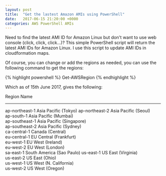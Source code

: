 ```yaml
---
layout: post
title:  "Get the lastest Amazon AMIs using PowerShell"
date:   2017-06-15 21:20:00 +0000
categories: AWS PowerShell AMIs
---
```


Need to find the latest AMI ID for Amazon Linux but don't want to use web console (click, click, click...)? This simple PowerShell script will return the latest AMI IDs for Amazon Linux. I use this script to update AMI IDs in cloudformation maps.

<script src="https://gist.github.com/MatthewJDavis/9618049c2b75a36b8c8ee58b7a364dfd.js"></script>

Of course, you can change or add the regions as needed, you can use the following command to get the regions:

{% highlight powershell %}
Get-AWSRegion
{% endhighlight %}

Which as of 15th June 2017, gives the following:

Region         Name                      
------         ----
ap-northeast-1 Asia Pacific (Tokyo)
ap-northeast-2 Asia Pacific (Seoul)      
ap-south-1     Asia Pacific (Mumbai)     
ap-southeast-1 Asia Pacific (Singapore)  
ap-southeast-2 Asia Pacific (Sydney)     
ca-central-1   Canada (Central)          
eu-central-1   EU Central (Frankfurt)    
eu-west-1      EU West (Ireland)         
eu-west-2      EU West (London)          
sa-east-1      South America (Sao Paulo) 
us-east-1      US East (Virginia)        
us-east-2      US East (Ohio)            
us-west-1      US West (N. California)   
us-west-2      US West (Oregon)          